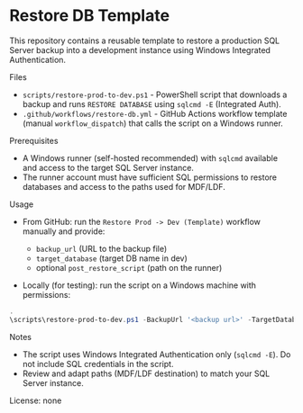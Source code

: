 # Restore DB Template

This repository contains a reusable template to restore a production SQL Server backup into a development instance using Windows Integrated Authentication.

Files
- `scripts/restore-prod-to-dev.ps1` - PowerShell script that downloads a backup and runs `RESTORE DATABASE` using `sqlcmd -E` (Integrated Auth).
- `.github/workflows/restore-db.yml` - GitHub Actions workflow template (manual `workflow_dispatch`) that calls the script on a Windows runner.

Prerequisites
- A Windows runner (self-hosted recommended) with `sqlcmd` available and access to the target SQL Server instance.
- The runner account must have sufficient SQL permissions to restore databases and access to the paths used for MDF/LDF.

Usage
- From GitHub: run the `Restore Prod -> Dev (Template)` workflow manually and provide:
  - `backup_url` (URL to the backup file)
  - `target_database` (target DB name in dev)
  - optional `post_restore_script` (path on the runner)

- Locally (for testing): run the script on a Windows machine with permissions:

```powershell
.
\scripts\restore-prod-to-dev.ps1 -BackupUrl '<backup url>' -TargetDatabase 'dev_db'
```

Notes
- The script uses Windows Integrated Authentication only (`sqlcmd -E`). Do not include SQL credentials in the script.
- Review and adapt paths (MDF/LDF destination) to match your SQL Server instance.

License: none
